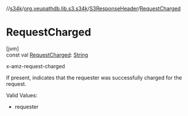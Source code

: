 //[s34k](../../../index.md)/[org.veupathdb.lib.s3.s34k](../index.md)/[S3ResponseHeader](index.md)/[RequestCharged](-request-charged.md)

# RequestCharged

[jvm]\
const val [RequestCharged](-request-charged.md): [String](https://kotlinlang.org/api/latest/jvm/stdlib/kotlin/-string/index.html)

x-amz-request-charged

If present, indicates that the requester was successfully charged for the request.

Valid Values:

- 
   requester
